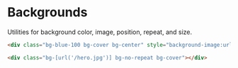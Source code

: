 # Backgrounds

Utilities for background color, image, position, repeat, and size.

```html
<div class="bg-blue-100 bg-cover bg-center" style="background-image:url('/hero.jpg')"></div>
```

```html
<div class="bg-[url('/hero.jpg')] bg-no-repeat bg-cover"></div>
```


